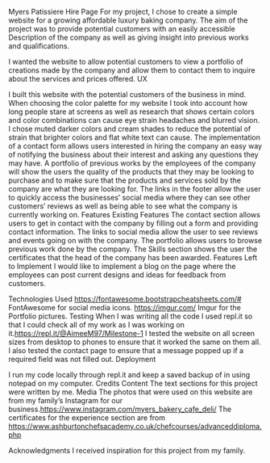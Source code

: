 Myers Patissiere Hire Page
For my project, I chose to create a simple website for a growing affordable luxury baking company. The aim of the project was to provide potential customers with an easily accessible
Description of the company as well as giving insight into previous works and qualifications.

I wanted the website to allow potential customers to view a portfolio of creations made by the company and allow them to contact them to inquire about the services and prices offered.
UX
 
I built this website with the potential customers of the business in mind. When choosing the color palette for my website I took into account how long people stare at screens as well as research that shows certain colors and color combinations can cause eye strain headaches and blurred vision. I chose muted darker colors and cream shades to reduce the potential of strain that brighter colors and flat white text can cause.
The implementation of a contact form allows users interested in hiring the company an easy way of notifying the business about their interest and asking any questions they may have.
A portfolio of previous works by the employees of the company will show the users the quality of the products that they may be looking to purchase and to make sure that the products and services sold by the company are what they are looking for.
The links in the footer allow the user to quickly access the businesses’ social media where they can see other customers’ reviews as well as being able to see what the company is currently working on.
Features
Existing Features
The contact section allows users to get in contact with the company by filling out a form and providing contact information.
The links to social media allow the user to see reviews and events going on with the company.
The portfolio allows users to browse previous work done by the company.
The Skills section shows the user the certificates that the head of the company has been awarded.
Features Left to Implement
I would like to implement a blog on the page where the employees can post current designs and ideas for feedback from customers. 
 
Technologies Used
https://fontawesome.bootstrapcheatsheets.com/#
FontAwesome for social media icons.
https://imgur.com/
Imgur for the Portfolio pictures.
Testing
When I was writing all the code I used repl.it so that I could check all of my work as I was working on it.https://repl.it/@AimeeM97/Milestone-1
I tested the website on all screen sizes from desktop to phones to ensure that it worked the same on them all.
I also tested the contact page to ensure that a message popped up if a required field was not filled out.
Deployment
 
I run my code locally through repl.it and keep a saved backup of in using notepad on my computer.
Credits
Content
The text sections for this project were written by me.
Media
The photos that were used on this website are from my family’s Instagram for our business.https://www.instagram.com/myers_bakery_cafe_deli/
The certificates for the experience section are from https://www.ashburtonchefsacademy.co.uk/chefcourses/advanceddiploma.php
 
 
Acknowledgments
I received inspiration for this project from my family.



